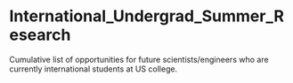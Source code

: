 # International_Undergrad_Summer_Research
Cumulative list of opportunities for future scientists/engineers who are currently international students at US college.
